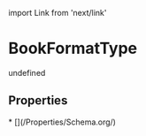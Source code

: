 import Link from 'next/link'
# BookFormatType

undefined

## Properties

<Grid>
* [](/Properties/Schema.org/)

</Grid>

